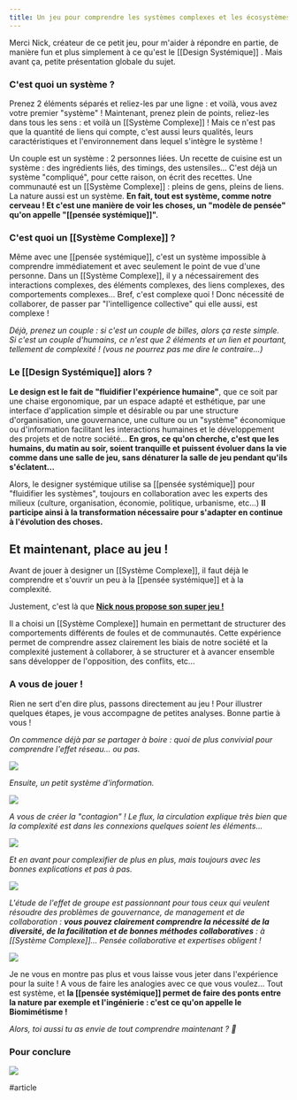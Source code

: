 ```yaml
---
title: Un jeu pour comprendre les systèmes complexes et les écosystèmes.
---
```


Merci Nick, créateur de ce petit jeu, pour m'aider à répondre en partie, de manière fun et plus simplement à ce qu'est le [[Design Systémique]] . Mais avant ça, petite présentation globale du sujet.

### **C'est quoi un système ?**

Prenez 2 éléments séparés et reliez-les par une ligne : et voilà, vous avez votre premier "système" ! Maintenant, prenez plein de points, reliez-les dans tous les sens : et voilà un [[Système Complexe]] ! Mais ce n'est pas que la quantité de liens qui compte, c'est aussi leurs qualités, leurs caractéristiques et l'environnement dans lequel s'intègre le système !

Un couple est un système : 2 personnes liées. Un recette de cuisine est un système : des ingrédients liés, des timings, des ustensiles... C'est déjà un système "compliqué", pour cette raison, on écrit des recettes. Une communauté est un [[Système Complexe]] : pleins de gens, pleins de liens. La nature aussi est un système. **En fait, tout est système, comme notre cerveau ! Et c'est une manière de voir les choses, un "modèle de pensée" qu'on appelle "[[pensée systémique]]".**

### **C'est quoi un [[Système Complexe]] ?**

Même avec une [[pensée systémique]], c'est un système impossible à comprendre immédiatement et avec seulement le point de vue d'une personne. Dans un [[Système Complexe]], il y a nécessairement des interactions complexes, des éléments complexes, des liens complexes, des comportements complexes... Bref, c'est complexe quoi ! Donc nécessité de collaborer, de passer par "l'intelligence collective" qui elle aussi, est complexe !

*Déjà, prenez un couple : si c'est un couple de billes, alors ça reste simple. Si c'est un couple d'humains, ce n'est que 2 éléments et un lien et pourtant, tellement de complexité ! (vous ne pourrez pas me dire le contraire...)*

### **Le [[Design Systémique]] alors ?**

**Le design est le fait de "fluidifier l'expérience humaine"**, que ce soit par une chaise ergonomique, par un espace adapté et esthétique, par une interface d'application simple et désirable ou par une structure d'organisation, une gouvernance, une culture ou un "système" économique ou d'information facilitant les interactions humaines et le développement des projets et de notre société... **En gros, ce qu'on cherche, c'est que les humains, du matin au soir, soient tranquille et puissent évoluer dans la vie comme dans une salle de jeu, sans dénaturer la salle de jeu pendant qu'ils s'éclatent...**

Alors, le designer systémique utilise sa [[pensée systémique]] pour "fluidifier les systèmes", toujours en collaboration avec les experts des milieux (culture, organisation, économie, politique, urbanisme, etc...) **Il participe ainsi à la transformation nécessaire pour s'adapter en continue à l'évolution des choses.**

## **Et maintenant, place au jeu !**

Avant de jouer à designer un [[Système Complexe]], il faut déjà le comprendre et s'ouvrir un peu à la [[pensée systémique]] et à la complexité.

Justement, c'est là que **[Nick nous propose son super jeu !](https://ncase.me/crowds/)**

Il a choisi un [[Système Complexe]] humain en permettant de structurer des comportements différents de foules et de communautés. Cette expérience permet de comprendre assez clairement les biais de notre société et la complexité justement à collaborer, à se structurer et à avancer ensemble sans développer de l'opposition, des conflits, etc...

### **A vous de jouer !**

Rien ne sert d'en dire plus, passons directement au jeu ! Pour illustrer quelques étapes, je vous accompagne de petites analyses. Bonne partie à vous !

*On commence déjà par se partager à boire : quoi de plus convivial pour comprendre l'effet réseau... ou pas.*

![](https://media-exp1.licdn.com/dms/image/C4E12AQG6GTye2zP-_w/article-inline_image-shrink_1500_2232/0?e=1611792000&v=beta&t=AtzvS4zibR4kbldrM3QhYEoyc9SkMj5H7UG4xGWwPxc)

*Ensuite, un petit système d'information.*

![](https://media-exp1.licdn.com/dms/image/C4E12AQGNuKlTDrBmbQ/article-inline_image-shrink_1500_2232/0?e=1611792000&v=beta&t=E56lkFj4aVtwZvfXHBkz9sLgAI10_gkMjfXb00PxWbU)

*A vous de créer la "contagion" ! Le flux, la circulation explique très bien que la complexité est dans les connexions quelques soient les éléments...*

![](https://media-exp1.licdn.com/dms/image/C4E12AQG0m1xaW3cW8w/article-inline_image-shrink_1500_2232/0?e=1611792000&v=beta&t=QN8XPz2FEXocY3cnJYb3dvqWsM3V1cm7_5UkTmLPf3k)

*Et en avant pour complexifier de plus en plus, mais toujours avec les bonnes explications et pas à pas.*

![](https://media-exp1.licdn.com/dms/image/C4E12AQEsvFch0EiYtw/article-inline_image-shrink_1500_2232/0/1547916773471?e=1611792000&v=beta&t=vs_2YkL9YP2sXUnMeBv6aM8Tg7LCD2Fw2RiVqRE2bAU)

*L'étude de l'effet de groupe est passionnant pour tous ceux qui veulent résoudre des problèmes de gouvernance, de management et de collaboration : **vous pouvez clairement comprendre la nécessité de la diversité, de la facilitation et de bonnes méthodes collaboratives** : à [[Système Complexe]]... Pensée collaborative et expertises obligent !*

![](https://media-exp1.licdn.com/dms/image/C4E12AQEqq2qLoVQXtA/article-inline_image-shrink_1500_2232/0?e=1611792000&v=beta&t=RqleTh61GnkCRlugL-2PI0UUO7x8bRuTUZIVv9Mfa7Q)

Je ne vous en montre pas plus et vous laisse vous jeter dans l'expérience pour la suite ! A vous de faire les analogies avec ce que vous voulez... Tout est système, et **la [[pensée systémique]] permet de faire des ponts entre la nature par exemple et l'ingénierie : c'est ce qu'on appelle le Biomimétisme !**

*Alors, toi aussi tu as envie de tout comprendre maintenant ? 🚀*

### **Pour conclure**
![](https://media-exp1.licdn.com/dms/image/C4E12AQGduR2arZFslA/article-inline_image-shrink_1500_2232/0?e=1611792000&v=beta&t=fC42Y6Q2nbwOx8q7-XmBf5r1dxZ3ErctVjnsMOjGA0I)

#article
